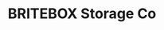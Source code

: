---
title: "BRITEBOX Storage Co"
url: /saskatoon/britebox-storage-co-circle-place-3/
shop: Mieten
---